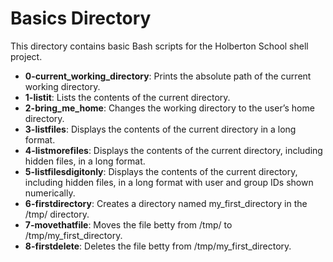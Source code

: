 # Basics Directory
This directory contains basic Bash scripts for the Holberton School shell project.

- **0-current_working_directory**: Prints the absolute path of the current working directory.
- **1-listit**: Lists the contents of the current directory.
- **2-bring_me_home**: Changes the working directory to the user’s home directory.
- **3-listfiles**: Displays the contents of the current directory in a long format.
- **4-listmorefiles**: Displays the contents of the current directory, including hidden files, in a long format.
- **5-listfilesdigitonly**: Displays the contents of the current directory, including hidden files, in a long format with user and group IDs shown numerically.
- **6-firstdirectory**: Creates a directory named my_first_directory in the /tmp/ directory.
- **7-movethatfile**: Moves the file betty from /tmp/ to /tmp/my_first_directory.
- **8-firstdelete**: Deletes the file betty from /tmp/my_first_directory.
